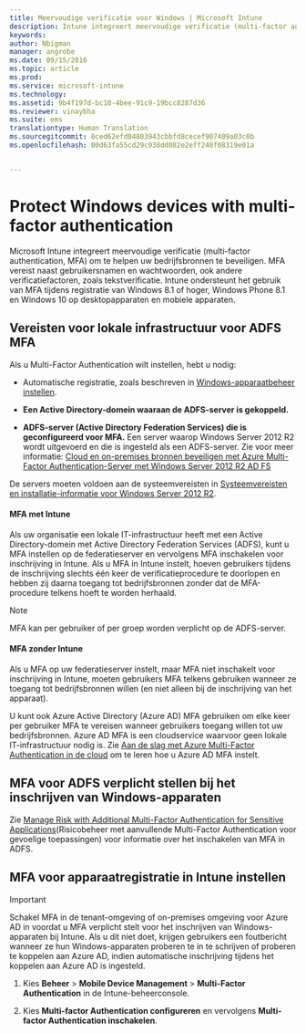 ```yaml
---
title: Meervoudige verificatie voor Windows | Microsoft Intune
description: Intune integreert meervoudige verificatie (multi-factor authentication, MFA) om te helpen uw bedrijfsbronnen te beveiligen.
keywords: 
author: Nbigman
manager: angrobe
ms.date: 09/15/2016
ms.topic: article
ms.prod: 
ms.service: microsoft-intune
ms.technology: 
ms.assetid: 9b4f197d-bc10-4bee-91c9-19bcc8287d36
ms.reviewer: vinaybha
ms.suite: ems
translationtype: Human Translation
ms.sourcegitcommit: 0ced62efd04803943cbbfd8cecef907409a03c0b
ms.openlocfilehash: 00d63fa55cd29c938dd082e2eff240f08319e01a


---
```


# Protect Windows devices with multi-factor authentication
Microsoft Intune integreert meervoudige verificatie (multi-factor authentication, MFA) om te helpen uw bedrijfsbronnen te beveiligen. MFA vereist naast gebruikersnamen en wachtwoorden, ook andere verificatiefactoren, zoals tekstverificatie. Intune ondersteunt het gebruik van MFA tijdens registratie van Windows 8.1 of hoger, Windows Phone 8.1 en Windows 10 op desktopapparaten en mobiele apparaten.

## Vereisten voor lokale infrastructuur voor ADFS MFA
Als u Multi-Factor Authentication wilt instellen, hebt u nodig:

-   Automatische registratie, zoals beschreven in [Windows-apparaatbeheer instellen](set-up-windows-device-management-with-microsoft-intune.md).
-   **Een Active Directory-domein waaraan de ADFS-server is gekoppeld.**

-   **ADFS-server (Active Directory Federation Services) die is geconfigureerd voor MFA.** Een server waarop Windows Server 2012 R2 wordt uitgevoerd en die is ingesteld als een ADFS-server. Zie voor meer informatie: [Cloud en on-premises bronnen beveiligen met Azure Multi-Factor Authentication-Server met Windows Server 2012 R2 AD FS](https://azure.microsoft.com/en-us/documentation/articles/multi-factor-authentication-get-started-adfs-w2k12/)

De servers moeten voldoen aan de systeemvereisten in [Systeemvereisten en installatie-informatie voor Windows Server 2012 R2](http://technet.microsoft.com/library/dn303418.aspx).

 


#### MFA met Intune
Als uw organisatie een lokale IT-infrastructuur heeft met een Active Directory-domein met Active Directory Federation Services (ADFS), kunt u MFA instellen op de federatieserver en vervolgens MFA inschakelen voor inschrijving in Intune. Als u MFA in Intune instelt, hoeven gebruikers tijdens de inschrijving slechts één keer de verificatieprocedure te doorlopen en hebben zij daarna toegang tot bedrijfsbronnen zonder dat de MFA-procedure telkens hoeft te worden herhaald.

>[!NOTE]
>MFA kan per gebruiker of per groep worden verplicht op de ADFS-server.  

#### MFA zonder Intune
Als u MFA op uw federatieserver instelt, maar MFA niet inschakelt voor inschrijving in Intune, moeten gebruikers MFA telkens gebruiken wanneer ze toegang tot bedrijfsbronnen willen (en niet alleen bij de inschrijving van het apparaat).

U kunt ook Azure Active Directory (Azure AD) MFA gebruiken om elke keer per gebruiker MFA te vereisen wanneer gebruikers toegang willen tot uw bedrijfsbronnen. Azure AD MFA is een cloudservice waarvoor geen lokale IT-infrastructuur nodig is. Zie [Aan de slag met Azure Multi-Factor Authentication in de cloud](https://azure.microsoft.com/en-us/documentation/articles/multi-factor-authentication-get-started-cloud/) om te leren hoe u Azure AD MFA instelt.

## MFA voor ADFS verplicht stellen bij het inschrijven van Windows-apparaten
Zie [Manage Risk with Additional Multi-Factor Authentication for Sensitive Applications](http://technet.microsoft.com/library/dn280949.aspx)(Risicobeheer met aanvullende Multi-Factor Authentication voor gevoelige toepassingen) voor informatie over het inschakelen van MFA in ADFS.

## MFA voor apparaatregistratie in Intune instellen
>[!Important]  
>Schakel MFA in de tenant-omgeving of on-premises omgeving voor Azure AD in voordat u MFA verplicht stelt voor het inschrijven van Windows-apparaten bij Intune. Als u dit niet doet, krijgen gebruikers een foutbericht wanneer ze hun Windows-apparaten proberen te in te schrijven of proberen te koppelen aan Azure AD, indien automatische inschrijving tijdens het koppelen aan Azure AD is ingesteld.

1.  Kies **Beheer** &gt; **Mobile Device Management** &gt; **Multi-Factor Authentication** in de Intune-beheerconsole.

2.  Kies **Multi-factor Authentication configureren** en vervolgens **Multi-factor Authentication inschakelen**.



<!--HONumber=Sep16_HO3-->



